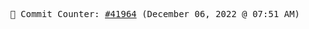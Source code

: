 <p align="center">
    <samp>
        📮 Commit Counter: <a href="https://github.com/Javascript-void0/Javascript-void0/commits/main">#41964</a> (December 06, 2022 @ 07:51 AM)
    </samp>
</p>
